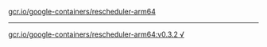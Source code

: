 [gcr.io/google-containers/rescheduler-arm64](https://hub.docker.com/r/anjia0532/rescheduler-arm64/tags/) 

----
[gcr.io/google-containers/rescheduler-arm64:v0.3.2 √](https://hub.docker.com/r/anjia0532/google-containers.rescheduler-arm64/tags/)

